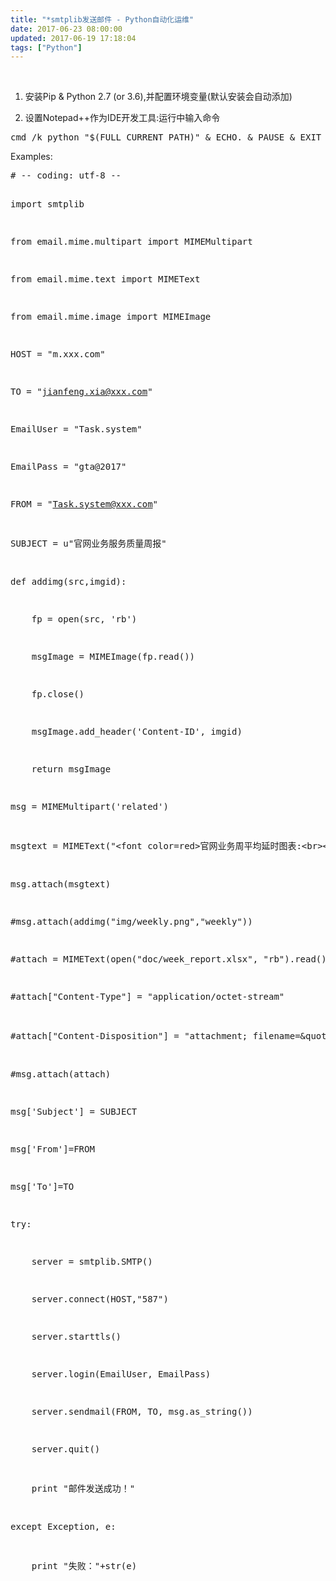 ```yaml
---
title: "*smtplib发送邮件 - Python自动化运维"
date: 2017-06-23 08:00:00
updated: 2017-06-19 17:18:04
tags: ["Python"]
---
```

<p><br/></p><ol class=" list-paddingleft-2" style="list-style-type: decimal;"><li><p>安装Pip &amp; Python 2.7 (or 3.6),并配置环境变量(默认安装会自动添加)</p></li><li><p>设置Notepad++作为IDE开发工具:运行中输入命令&nbsp;</p></li></ol><pre class="brush:bash;toolbar:false">cmd&nbsp;/k&nbsp;python&nbsp;&quot;$(FULL_CURRENT_PATH)&quot;&nbsp;&amp;&nbsp;ECHO.&nbsp;&amp;&nbsp;PAUSE&nbsp;&amp;&nbsp;EXIT</pre><p>Examples:<br/></p><pre class="brush:python;toolbar:false">#&nbsp;--&nbsp;coding:&nbsp;utf-8&nbsp;--
import&nbsp;smtplib
from&nbsp;email.mime.multipart&nbsp;import&nbsp;MIMEMultipart
from&nbsp;email.mime.text&nbsp;import&nbsp;MIMEText
from&nbsp;email.mime.image&nbsp;import&nbsp;MIMEImage


HOST&nbsp;=&nbsp;&quot;m.xxx.com&quot;
TO&nbsp;=&nbsp;&quot;jianfeng.xia@xxx.com&quot;
EmailUser&nbsp;=&nbsp;&quot;Task.system&quot;
EmailPass&nbsp;=&nbsp;&quot;gta@2017&quot;
FROM&nbsp;=&nbsp;&quot;Task.system@xxx.com&quot;
SUBJECT&nbsp;=&nbsp;u&quot;官网业务服务质量周报&quot;

def&nbsp;addimg(src,imgid):
&nbsp;&nbsp;&nbsp;&nbsp;fp&nbsp;=&nbsp;open(src,&nbsp;&#39;rb&#39;)
&nbsp;&nbsp;&nbsp;&nbsp;msgImage&nbsp;=&nbsp;MIMEImage(fp.read())
&nbsp;&nbsp;&nbsp;&nbsp;fp.close()
&nbsp;&nbsp;&nbsp;&nbsp;msgImage.add_header(&#39;Content-ID&#39;,&nbsp;imgid)
&nbsp;&nbsp;&nbsp;&nbsp;return&nbsp;msgImage

msg&nbsp;=&nbsp;MIMEMultipart(&#39;related&#39;)
msgtext&nbsp;=&nbsp;MIMEText(&quot;&lt;font&nbsp;color=red&gt;官网业务周平均延时图表:&lt;br&gt;&lt;img&nbsp;src=\&quot;cid:weekly\&quot;&nbsp;border=\&quot;1\&quot;&gt;&lt;br&gt;详细内容见附件。&lt;/font&gt;&quot;,&quot;html&quot;,&quot;utf-8&quot;)
msg.attach(msgtext)
#msg.attach(addimg(&quot;img/weekly.png&quot;,&quot;weekly&quot;))

#attach&nbsp;=&nbsp;MIMEText(open(&quot;doc/week_report.xlsx&quot;,&nbsp;&quot;rb&quot;).read(),&nbsp;&quot;base64&quot;,&nbsp;&quot;utf-8&quot;)
#attach[&quot;Content-Type&quot;]&nbsp;=&nbsp;&quot;application/octet-stream&quot;
#attach[&quot;Content-Disposition&quot;]&nbsp;=&nbsp;&quot;attachment;&nbsp;filename=\&quot;业务服务质量周报(12周).xlsx\&quot;&quot;.decode(&quot;utf-8&quot;).encode(&quot;gb18030&quot;)
#msg.attach(attach)

msg[&#39;Subject&#39;]&nbsp;=&nbsp;SUBJECT
msg[&#39;From&#39;]=FROM
msg[&#39;To&#39;]=TO
try:
&nbsp;&nbsp;&nbsp;&nbsp;server&nbsp;=&nbsp;smtplib.SMTP()
&nbsp;&nbsp;&nbsp;&nbsp;server.connect(HOST,&quot;587&quot;)
&nbsp;&nbsp;&nbsp;&nbsp;server.starttls()
&nbsp;&nbsp;&nbsp;&nbsp;server.login(EmailUser,&nbsp;EmailPass)
&nbsp;&nbsp;&nbsp;&nbsp;server.sendmail(FROM,&nbsp;TO,&nbsp;msg.as_string())
&nbsp;&nbsp;&nbsp;&nbsp;server.quit()
&nbsp;&nbsp;&nbsp;&nbsp;print&nbsp;&quot;邮件发送成功！&quot;
except&nbsp;Exception,&nbsp;e:&nbsp;&nbsp;
&nbsp;&nbsp;&nbsp;&nbsp;print&nbsp;&quot;失败：&quot;+str(e)</pre><p><br/></p>

